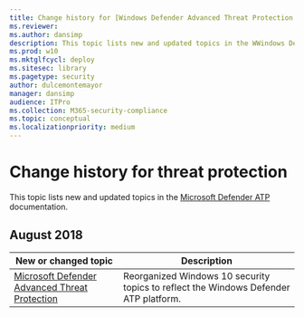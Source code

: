```yaml
---
title: Change history for [Windows Defender Advanced Threat Protection (Windows Defender ATP)](https://go.microsoft.com/fwlink/p/?linkid=2069559)
ms.reviewer: 
ms.author: dansimp
description: This topic lists new and updated topics in the WWindows Defender ATP content set.
ms.prod: w10
ms.mktglfcycl: deploy
ms.sitesec: library
ms.pagetype: security
author: dulcemontemayor
manager: dansimp
audience: ITPro
ms.collection: M365-security-compliance
ms.topic: conceptual
ms.localizationpriority: medium
---
```


# Change history for threat protection
This topic lists new and updated topics in the [Microsoft Defender ATP](microsoft-defender-atp/microsoft-defender-advanced-threat-protection.md) documentation.

## August 2018

New or changed topic | Description
---------------------|------------
[Microsoft Defender Advanced Threat Protection](microsoft-defender-atp/microsoft-defender-advanced-threat-protection.md) | Reorganized Windows 10 security topics to reflect the Windows Defender ATP platform.

